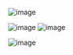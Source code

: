 ![image](https://github.com/user-attachments/assets/7028cf37-4b6d-43a9-9308-9442e5c3f232)

![image](https://github.com/user-attachments/assets/ed2ddf9f-4403-4102-baae-3959ba1d0db4)
![image](https://github.com/user-attachments/assets/eedc70e8-0a98-495b-9643-b5ccf972747d)


![image](https://github.com/user-attachments/assets/25298f7a-3ea3-4109-9a4f-dd9698fee99a)
